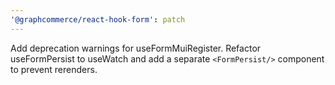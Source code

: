 ```yaml
---
'@graphcommerce/react-hook-form': patch
---
```


Add deprecation warnings for useFormMuiRegister. Refactor useFormPersist to useWatch and add a separate `<FormPersist/>` component to prevent rerenders.
